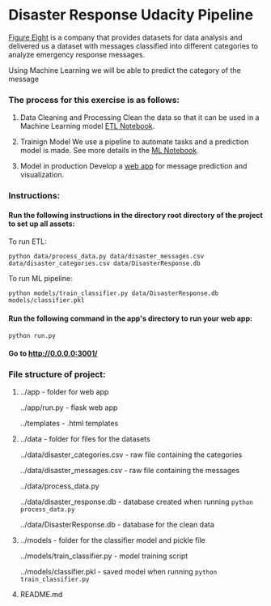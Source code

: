 # Disaster Response Udacity Pipeline

[Figure Eight](https://www.figure-eight.com/) is a company that provides datasets for data analysis and delivered us a dataset with messages classified into different categories to analyze emergency response messages.

Using Machine Learning we will be able to predict the category of the message


### The process for this exercise is as follows:

1. Data Cleaning and Processing
    Clean the data so that it can be used in a Machine Learning model [ETL Notebook](https://github.com/Blostrupsen/disaster_response_pipelines/blob/master/ETL%20Pipeline%20Preparation.ipynb).
    
2. Trainign Model
    We use a pipeline to automate tasks and a prediction model is made.
    See more details in the [ML Notebook](https://github.com/Blostrupsen/disaster_response_pipelines/blob/master/ML%20Pipeline%20Preparation.ipynb).

3. Model in production
    Develop a [web app](https://view6914b2f4-3001.udacity-student-workspaces.com/) for message prediction and visualization.
        
### Instructions:
#### Run the following instructions in the directory root directory of the project to set up all assets:

To run ETL:

`python data/process_data.py data/disaster_messages.csv data/disaster_categories.csv data/DisasterResponse.db`

To run ML pipeline:

`python models/train_classifier.py data/DisasterResponse.db models/classifier.pkl`

#### Run the following command in the app's directory to run your web app:

`python run.py`

#### Go to http://0.0.0.0:3001/


### File structure of project:

1.  ../app - folder for web app

    ../app/run.py - flask web app
    
    ../templates - .html templates
    

2.  ../data - folder for files for the datasets

    ../data/disaster_categories.csv - raw file containing the categories
    
    ../data/disaster_messages.csv - raw file containing the messages
    
    ../data/process_data.py
    
    ../data/disaster_response.db - database created when running `python process_data.py`
    
    ../data/DisasterResponse.db - database for the clean data
    

3.  ../models - folder for the classifier model and pickle file

    ../models/train_classifier.py - model training script
    
    ../models/classifier.pkl - saved model when running `python train_classifier.py`
    

4.  README.md
